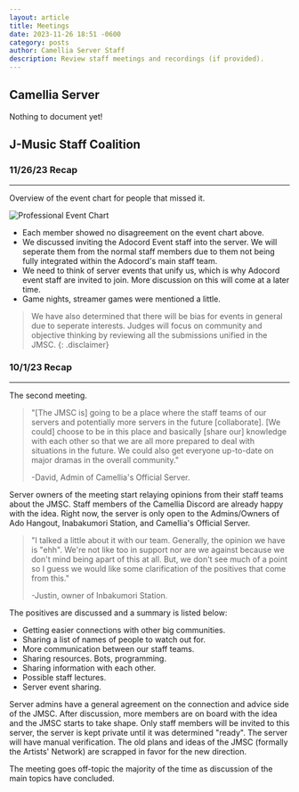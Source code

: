 ```yaml
---
layout: article
title: Meetings
date: 2023-11-26 18:51 -0600
category: posts
author: Camellia Server Staff
description: Review staff meetings and recordings (if provided). 
---
```


## Camellia Server

Nothing to document yet!

## J-Music Staff Coalition

### 11/26/23 Recap

---

Overview of the event chart for people that missed it.

![Professional Event Chart](https://cdn.discordapp.com/attachments/1158188418824683623/1178495479403794603/k3WlZOz.png?ex=65765a71&is=6563e571&hm=f1d21ceea858b9b3c8ecc6907b0cab7d74fe1d709b3bd69414299c306eb6f0cd&)

- Each member showed no disagreement on the event chart above.
- We discussed inviting the Adocord Event staff into the server. We will seperate them from the normal staff members due to them not being fully integrated within the Adocord's main staff team.
- We need to think of server events that unify us, which is why Adocord event staff are invited to join. More discussion on this will come at a later time.
- Game nights, streamer games were mentioned a little.

> We have also determined that there will be bias for events in general due to seperate interests. Judges will focus on community and objective thinking by reviewing all the submissions unified in the JMSC.
{: .disclaimer}

### 10/1/23 Recap

---

The second meeting.

> "[The JMSC is] going to be a place where the staff teams of our servers and potentially more servers in the future [collaborate]. [We could] choose to be in this place and basically [share our] knowledge with each other so that we are all more prepared to deal with situations in the future. We could also get everyone up-to-date on major dramas in the overall community."
>
>-David, Admin of Camellia's Official Server.

Server owners of the meeting start relaying opinions from their staff teams about the JMSC. Staff members of the Camellia Discord are already happy with the idea. Right now, the server is only open to the Admins/Owners of Ado Hangout, Inabakumori Station, and Camellia's Official Server.

> "I talked a little about it with our team. Generally, the opinion we have is "ehh". We're not like too in support nor are we against because we don't mind being apart of this at all. But, we don't see much of a point so I guess we would like some clarification of the positives that come from this."
>
> -Justin, owner of Inbakumori Station.

The positives are discussed and a summary is listed below:

- Getting easier connections with other big communities.
- Sharing a list of names of people to watch out for.
- More communication between our staff teams.
- Sharing resources. Bots, programming.
- Sharing information with each other.
- Possible staff lectures.
- Server event sharing.

Server admins have a general agreement on the connection and advice side of the JMSC. After discussion, more members are on board with the idea and the JMSC starts to take shape. Only staff members will be invited to this server, the server is kept private until it was determined "ready". The server will have manual verification. The old plans and ideas of the JMSC (formally the Artists' Network) are scrapped in favor for the new direction.

The meeting goes off-topic the majority of the time as discussion of the main topics have concluded.
